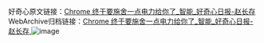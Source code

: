 好奇心原文链接：[Chrome 终于要施舍一点电力给你了_智能_好奇心日报-赵长存 ](https://www.qdaily.com/articles/10468.html)
WebArchive归档链接：[Chrome 终于要施舍一点电力给你了_智能_好奇心日报-赵长存 ](http://web.archive.org/web/20160926162628/http://www.qdaily.com:80/articles/10468.html)
![image](http://ww3.sinaimg.cn/large/007d5XDply1g3vyvitubij30u02vi7wh)